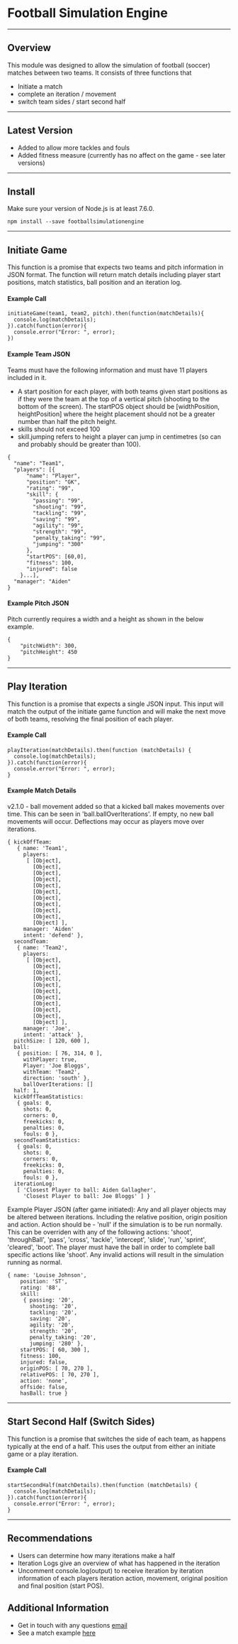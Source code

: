 # Football Simulation Engine
---
## Overview
This module was designed to allow the simulation of football (soccer) matches between two teams. It consists of three functions that
 - Initiate a match
 - complete an iteration / movement
 - switch team sides / start second half
---
## Latest Version
- Added to allow more tackles and fouls
- Added fitness measure (currently has no affect on the game - see later versions)
---
## Install
Make sure your version of Node.js is at least 7.6.0.

```npm install --save footballsimulationengine```

---
## Initiate Game
This function is a promise that expects two teams and pitch information in JSON format. The function will return match details including player start positions, match statistics, ball position and an iteration log.

#### Example Call
```
initiateGame(team1, team2, pitch).then(function(matchDetails){
  console.log(matchDetails);
}).catch(function(error){
  console.error("Error: ", error);
})
```
#### Example Team JSON
Teams must have the following information and must have 11 players included in it.
* A start position for each player, with both teams given start positions as if they were the team at the top of a vertical pitch (shooting to the bottom of the screen). The startPOS object should be [widthPosition, heightPosition] where the height placement should not be a greater number than half the pitch height.
* skills should not exceed 100
* skill.jumping refers to height a player can jump in centimetres (so can and probably should be greater than 100).
```
{
  "name": "Team1",
  "players": [{
      "name": "Player",
      "position": "GK",
      "rating": "99",
      "skill": {
        "passing": "99",
        "shooting": "99",
        "tackling": "99",
        "saving": "99",
        "agility": "99",
        "strength": "99",
        "penalty_taking": "99",
        "jumping": "300"
      },
      "startPOS": [60,0],
      "fitness": 100,
      "injured": false
    }...],
  "manager": "Aiden"
}
```

#### Example Pitch JSON
Pitch currently requires a width and a height as shown in the below example.
```
{
	"pitchWidth": 300,
	"pitchHeight": 450
}
```
---
## Play Iteration
This function is a promise that expects a single JSON input. This input will match the output of the initiate game function and will make the next move of both teams, resolving the final position of each player.
#### Example Call
```
playIteration(matchDetails).then(function (matchDetails) {
  console.log(matchDetails);
}).catch(function(error){
  console.error("Error: ", error);
}
```
#### Example Match Details
v2.1.0 - ball movement added so that a kicked ball makes movements over time. This can be seen in 'ball.ballOverIterations'. If empty, no new ball movements will occur. Deflections may occur as players move over iterations.
```
{ kickOffTeam:
   { name: 'Team1',
     players:
      [ [Object],
        [Object],
        [Object],
        [Object],
        [Object],
        [Object],
        [Object],
        [Object],
        [Object],
        [Object],
        [Object] ],
     manager: 'Aiden'
     intent: 'defend' },
  secondTeam:
   { name: 'Team2',
     players:
      [ [Object],
        [Object],
        [Object],
        [Object],
        [Object],
        [Object],
        [Object],
        [Object],
        [Object],
        [Object],
        [Object] ],
     manager: 'Joe',
     intent: 'attack' },
  pitchSize: [ 120, 600 ],
  ball:
   { position: [ 76, 314, 0 ],
     withPlayer: true,
     Player: 'Joe Bloggs',
     withTeam: 'Team2',
     direction: 'south' },
     ballOverIterations: []
  half: 1,
  kickOffTeamStatistics:
   { goals: 0,
     shots: 0,
     corners: 0,
     freekicks: 0,
     penalties: 0,
     fouls: 0 },
  secondTeamStatistics:
   { goals: 0,
     shots: 0,
     corners: 0,
     freekicks: 0,
     penalties: 0,
     fouls: 0 },
  iterationLog:
   [ 'Closest Player to ball: Aiden Gallagher',
     'Closest Player to ball: Joe Bloggs' ] }
```
Example Player JSON (after game initiated):
Any and all player objects may be altered between iterations. Including the relative position, origin position and action.
Action should be - 'null' if the simulation is to be run normally. This can be overriden with any of the following actions:
'shoot', 'throughBall', 'pass', 'cross', 'tackle', 'intercept', 'slide', 'run', 'sprint', 'cleared', 'boot'. The player must have the ball in order to complete ball specific actions like 'shoot'. Any invalid actions will result in the simulation running as normal.
```
{ name: 'Louise Johnson',
    position: 'ST',
    rating: '88',
    skill:
     { passing: '20',
       shooting: '20',
       tackling: '20',
       saving: '20',
       agility: '20',
       strength: '20',
       penalty_taking: '20',
       jumping: '280' },
    startPOS: [ 60, 300 ],
    fitness: 100,
    injured: false,
    originPOS: [ 70, 270 ],
    relativePOS: [ 70, 270 ],
    action: 'none',
    offside: false,
    hasBall: true }
```
---
## Start Second Half (Switch Sides)
This function is a promise that switches the side of each team, as happens typically at the end of a half. This uses the output from either an initiate game or a play iteration.

#### Example Call
```
startSecondHalf(matchDetails).then(function (matchDetails) {
  console.log(matchDetails);
}).catch(function(error){
  console.error("Error: ", error);
}
```
---
## Recommendations
* Users can determine how many iterations make a half
* Iteration Logs give an overview of what has happened in the iteration
* Uncomment console.log(output) to receive iteration by iteration information of each players iteration action, movement, original position and final position (start POS).

## Additional Information
* Get in touch with any questions [email](mailto:aiden.g@live.co.uk)
* See a match example [here](https://youtu.be/yxTXFrAZCdY)
